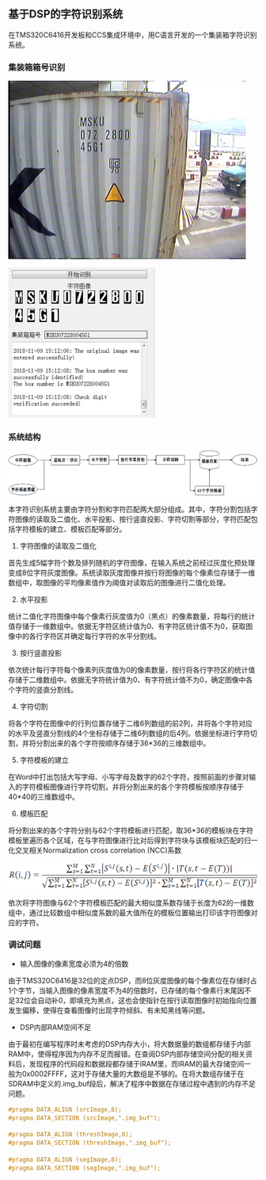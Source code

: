 ## 基于DSP的字符识别系统

在TMS320C6416开发板和CCS集成环境中，用C语言开发的一个集装箱字符识别系统。

### 集装箱箱号识别

![集装箱](assets/集装箱.png)

![开始识别](assets/开始识别.png)

### 系统结构

![系统结构](assets/系统结构.png)

本字符识别系统主要由字符分割和字符匹配两大部分组成。其中，字符分割包括字符图像的读取及二值化、水平投影、按行竖直投影、字符切割等部分，字符匹配包括字符模板的建立、模板匹配等部分。

1. 字符图像的读取及二值化

首先生成5幅字符个数及排列随机的字符图像，在输入系统之前经过灰度化预处理变成8位字符灰度图像。系统读取灰度图像并按行将图像的每个像素位存储于一维数组中，取图像的平均像素值作为阈值对读取后的图像进行二值化处理。

2. 水平投影

统计二值化字符图像中每个像素行灰度值为0（黑点）的像素数量，将每行的统计值存储于一维数组中。依据无字符区统计值为0、有字符区统计值不为0，获取图像中的各行字符区并确定每行字符的水平分割线。

3. 按行竖直投影

依次统计每行字符每个像素列灰度值为0的像素数量，按行将各行字符区的统计值存储于二维数组中。依据无字符统计值为0、有字符统计值不为0，确定图像中各个字符的竖直分割线。

4. 字符切割

将各个字符在图像中的行列位置存储于二维6列数组的前2列，并将各个字符对应的水平及竖直分割线的4个坐标存储于二维6列数组的后4列。依据坐标进行字符切割，并将分割出来的各个字符按顺序存储于36*36的三维数组中。

5. 字符模板的建立

在Word中打出包括大写字母、小写字母及数字的62个字符，按照前面的步骤对输入的字符模板图像进行字符切割，并将分割出来的各个字符模板按顺序存储于40*40的三维数组中。

6. 模板匹配

将分割出来的各个字符分别与62个字符模板进行匹配，取36*36的模板块在字符模板里遍历各个区域，在与字符图像进行比对后得到字符块与该模板块匹配的归一化交叉相关Normalization cross correlation (NCC)系数

![归一化交叉相关](assets/归一化交叉相关.png)

依次将字符图像与62个字符模板匹配的最大相似度系数存储于长度为62的一维数组中，通过比较数组中相似度系数的最大值所在的模板位置输出打印该字符图像对应的字符。

### 调试问题

- 输入图像的像素宽度必须为4的倍数

由于TMS320C6416是32位的定点DSP，而8位灰度图像的每个像素位在存储时占1个字节，当输入图像的像素宽度不为4的倍数时，已存储的每个像素行末尾因不足32位会自动补0，即填充为黑点，这也会使指针在按行读取图像时初始指向位置发生偏移，使得在查看图像时出现字符倾斜、有未知黑线等问题。

- DSP内部RAM空间不足

由于最初在编写程序时未考虑的DSP内存大小，将大数据量的数组都存储于内部RAM中，使得程序因为内存不足而报错。在查阅DSP内部存储空间分配的相关资料后，发现程序的代码段和数据段都存储于IRAM里，而IRAM的最大存储空间一般为0x0002FFFF，这对于存储大量的大数组是不够的。在将大数组存储于在SDRAM中定义的.img_buf段后，解决了程序中数据在存储过程中遇到的内存不足问题。

```c
#pragma DATA_ALIGN (srcImage,8);
#pragma DATA_SECTION (srcImage,".img_buf");

#pragma DATA_ALIGN (threshImage,8);
#pragma DATA_SECTION (threshImage,".img_buf");

#pragma DATA_ALIGN (segImage,8);
#pragma DATA_SECTION (segImage,".img_buf");

```

